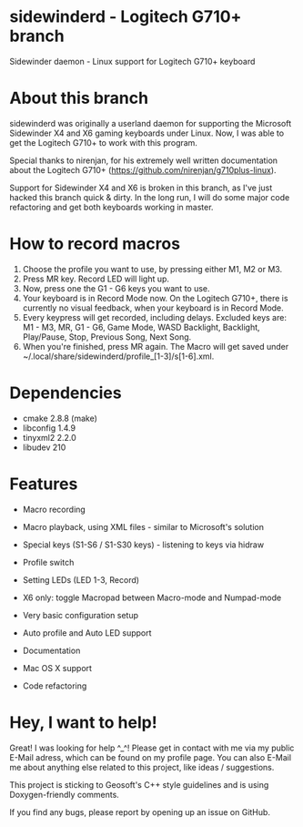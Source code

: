 sidewinderd - Logitech G710+ branch
===================================

Sidewinder daemon - Linux support for Logitech G710+ keyboard


About this branch
=================

sidewinderd was originally a userland daemon for supporting the Microsoft
Sidewinder X4 and X6 gaming keyboards under Linux. Now, I was able to get the
Logitech G710+ to work with this program.

Special thanks to nirenjan, for his extremely well written documentation about
the Logitech G710+ (https://github.com/nirenjan/g710plus-linux).

Support for Sidewinder X4 and X6 is broken in this branch, as I've just hacked
this branch quick & dirty. In the long run, I will do some major code
refactoring and get both keyboards working in master.


How to record macros
====================

1. Choose the profile you want to use, by pressing either M1, M2 or M3.
2. Press MR key. Record LED will light up.
3. Now, press one the G1 - G6 keys you want to use.
4. Your keyboard is in Record Mode now. On the Logitech G710+, there is currently
no visual feedback, when your keyboard is in Record Mode.
5. Every keypress will get recorded, including delays. Excluded keys are: M1 -
M3, MR, G1 - G6, Game Mode, WASD Backlight, Backlight, Play/Pause, Stop,
Previous Song, Next Song.
6. When you're finished, press MR again. The Macro will get saved under
~/.local/share/sidewinderd/profile_[1-3]/s[1-6].xml.


Dependencies
============

- cmake 2.8.8 (make)
- libconfig 1.4.9
- tinyxml2 2.2.0
- libudev 210


Features
========

- Macro recording
- Macro playback, using XML files - similar to Microsoft's solution
- Special keys (S1-S6 / S1-S30 keys) - listening to keys via hidraw
- Profile switch
- Setting LEDs (LED 1-3, Record)
- X6 only: toggle Macropad between Macro-mode and Numpad-mode
- Very basic configuration setup


- Auto profile and Auto LED support
- Documentation
- Mac OS X support
- Code refactoring


Hey, I want to help!
====================

Great! I was looking for help ^_^! Please get in contact with me via my public
E-Mail adress, which can be found on my profile page. You can also E-Mail me
about anything else related to this project, like ideas / suggestions.

This project is sticking to Geosoft's C++ style guidelines and is using
Doxygen-friendly comments.

If you find any bugs, please report by opening up an issue on GitHub.
